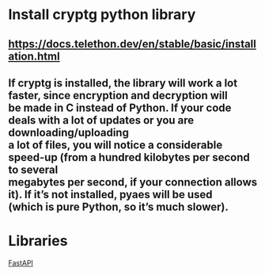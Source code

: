 # Install cryptg python library
https://docs.telethon.dev/en/stable/basic/installation.html  
---
If cryptg is installed, the library will work a lot faster, since encryption and decryption will  
be made in C instead of Python. If your code deals with a lot of updates or you are downloading/uploading  
a lot of files, you will notice a considerable speed-up (from a hundred kilobytes per second to several  
megabytes per second, if your connection allows it). If it’s not installed, pyaes will be used  
(which is pure Python, so it’s much slower).  
---
# Libraries
[FastAPI](https://fastapi.tiangolo.com)
